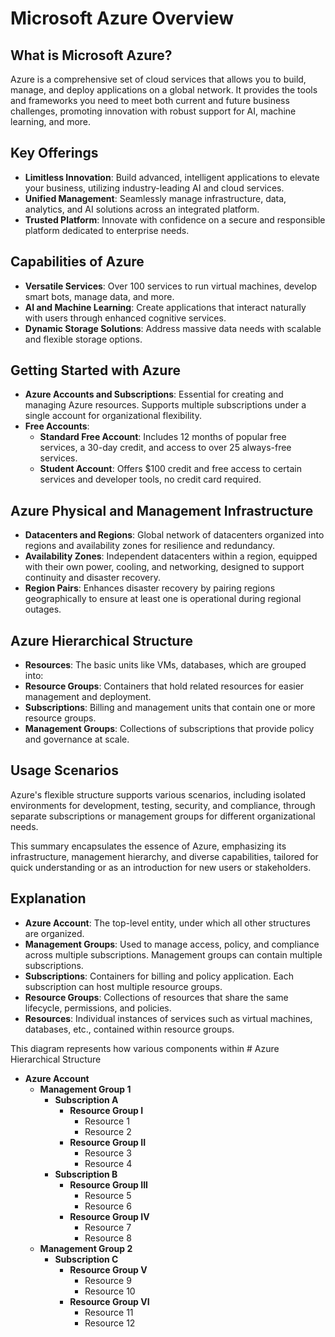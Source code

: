 # Microsoft Azure Overview

## What is Microsoft Azure?

Azure is a comprehensive set of cloud services that allows you to build, manage, and deploy applications on a global network. It provides the tools and frameworks you need to meet both current and future business challenges, promoting innovation with robust support for AI, machine learning, and more.

## Key Offerings

- **Limitless Innovation**: Build advanced, intelligent applications to elevate your business, utilizing industry-leading AI and cloud services.
- **Unified Management**: Seamlessly manage infrastructure, data, analytics, and AI solutions across an integrated platform.
- **Trusted Platform**: Innovate with confidence on a secure and responsible platform dedicated to enterprise needs.

## Capabilities of Azure

- **Versatile Services**: Over 100 services to run virtual machines, develop smart bots, manage data, and more.
- **AI and Machine Learning**: Create applications that interact naturally with users through enhanced cognitive services.
- **Dynamic Storage Solutions**: Address massive data needs with scalable and flexible storage options.

## Getting Started with Azure

- **Azure Accounts and Subscriptions**: Essential for creating and managing Azure resources. Supports multiple subscriptions under a single account for organizational flexibility.
- **Free Accounts**:
  - **Standard Free Account**: Includes 12 months of popular free services, a 30-day credit, and access to over 25 always-free services.
  - **Student Account**: Offers $100 credit and free access to certain services and developer tools, no credit card required.

## Azure Physical and Management Infrastructure

- **Datacenters and Regions**: Global network of datacenters organized into regions and availability zones for resilience and redundancy.
- **Availability Zones**: Independent datacenters within a region, equipped with their own power, cooling, and networking, designed to support continuity and disaster recovery.
- **Region Pairs**: Enhances disaster recovery by pairing regions geographically to ensure at least one is operational during regional outages.

## Azure Hierarchical Structure

- **Resources**: The basic units like VMs, databases, which are grouped into:
- **Resource Groups**: Containers that hold related resources for easier management and deployment.
- **Subscriptions**: Billing and management units that contain one or more resource groups.
- **Management Groups**: Collections of subscriptions that provide policy and governance at scale.

## Usage Scenarios

Azure's flexible structure supports various scenarios, including isolated environments for development, testing, security, and compliance, through separate subscriptions or management groups for different organizational needs.

This summary encapsulates the essence of Azure, emphasizing its infrastructure, management hierarchy, and diverse capabilities, tailored for quick understanding or as an introduction for new users or stakeholders.

## Explanation

- **Azure Account**: The top-level entity, under which all other structures are organized.
- **Management Groups**: Used to manage access, policy, and compliance across multiple subscriptions. Management groups can contain multiple subscriptions.
- **Subscriptions**: Containers for billing and policy application. Each subscription can host multiple resource groups.
- **Resource Groups**: Collections of resources that share the same lifecycle, permissions, and policies.
- **Resources**: Individual instances of services such as virtual machines, databases, etc., contained within resource groups.

This diagram represents how various components within # Azure Hierarchical Structure

- **Azure Account**
  - **Management Group 1**
    - **Subscription A**
      - **Resource Group I**
        - Resource 1
        - Resource 2
      - **Resource Group II**
        - Resource 3
        - Resource 4
    - **Subscription B**
      - **Resource Group III**
        - Resource 5
        - Resource 6
      - **Resource Group IV**
        - Resource 7
        - Resource 8
  - **Management Group 2**
    - **Subscription C**
      - **Resource Group V**
        - Resource 9
        - Resource 10
      - **Resource Group VI**
        - Resource 11
        - Resource 12
